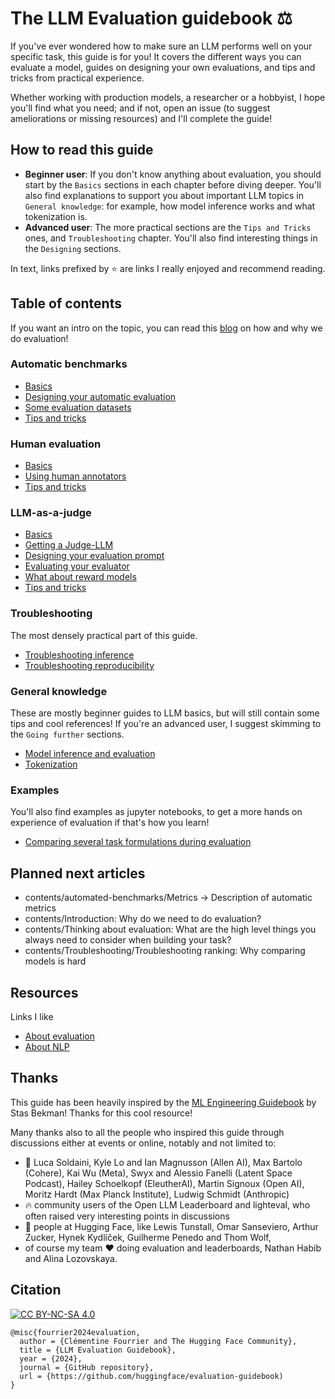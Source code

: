 # The LLM Evaluation guidebook ⚖️

If you've ever wondered how to make sure an LLM performs well on your specific task, this guide is for you! 
It covers the different ways you can evaluate a model, guides on designing your own evaluations, and tips and tricks from practical experience.

Whether working with production models, a researcher or a hobbyist, I hope you'll find what you need; and if not, open an issue (to suggest ameliorations or missing resources) and I'll complete the guide!

## How to read this guide
- **Beginner user**: 
  If you don't know anything about evaluation, you should start by the  `Basics` sections in each chapter before diving deeper. 
  You'll also find explanations to support you about important LLM topics in `General knowledge`: for example, how model inference works and what tokenization is.
- **Advanced user**:
  The more practical sections are the `Tips and Tricks` ones, and `Troubleshooting` chapter. You'll also find interesting things in the `Designing` sections.

In text, links prefixed by ⭐ are links I really enjoyed and recommend reading.

## Table of contents
If you want an intro on the topic, you can read this [blog](https://huggingface.co/blog/clefourrier/llm-evaluation) on how and why we do evaluation!

### Automatic benchmarks
- [Basics](https://github.com/huggingface/evaluation-guidebook/blob/main/contents/automated-benchmarks/basics.md)
- [Designing your automatic evaluation](https://github.com/huggingface/evaluation-guidebook/blob/main/contents/automated-benchmarks/designing-your-automatic-evaluation.md)
- [Some evaluation datasets](https://github.com/huggingface/evaluation-guidebook/blob/main/contents/automated-benchmarks/some-evaluation-datasets.md)
- [Tips and tricks](https://github.com/huggingface/evaluation-guidebook/blob/main/contents/automated-benchmarks/tips-and-tricks.md)

### Human evaluation
- [Basics](https://github.com/huggingface/evaluation-guidebook/blob/main/contents/human-evaluation/basics.md)
- [Using human annotators](https://github.com/huggingface/evaluation-guidebook/blob/main/contents/human-evaluation/using-human-annotators.md)
- [Tips and tricks](https://github.com/huggingface/evaluation-guidebook/blob/main/contents/human-evaluation/tips-and-tricks.md)

### LLM-as-a-judge
- [Basics](https://github.com/huggingface/evaluation-guidebook/blob/main/contents/model-as-a-judge/basics.md)
- [Getting a Judge-LLM](https://github.com/huggingface/evaluation-guidebook/blob/main/contents/model-as-a-judge/getting-a-judge-llm.md)
- [Designing your evaluation prompt](https://github.com/huggingface/evaluation-guidebook/blob/main/contents/model-as-a-judge/designing-your-evaluation-prompt.md)
- [Evaluating your evaluator](https://github.com/huggingface/evaluation-guidebook/blob/main/contents/model-as-a-judge/evaluating-your-evaluator.md)
- [What about reward models](https://github.com/huggingface/evaluation-guidebook/blob/main/contents/model-as-a-judge/what-about-reward-models.md)
- [Tips and tricks](https://github.com/huggingface/evaluation-guidebook/blob/main/contents/model-as-a-judge/tips-and-tricks.md)

### Troubleshooting
The most densely practical part of this guide. 
- [Troubleshooting inference](https://github.com/huggingface/evaluation-guidebook/blob/main/contents/troubleshooting/troubleshooting-inference.md)
- [Troubleshooting reproducibility](https://github.com/huggingface/evaluation-guidebook/blob/main/contents/troubleshooting/troubleshooting-reproducibility.md)

### General knowledge
These are mostly beginner guides to LLM basics, but will still contain some tips and cool references! 
If you're an advanced user, I suggest skimming to the `Going further` sections.
- [Model inference and evaluation](https://github.com/huggingface/evaluation-guidebook/blob/main/contents/general-knowledge/model-inference-and-evaluation.md)
- [Tokenization](https://github.com/huggingface/evaluation-guidebook/blob/main/contents/general-knowledge/tokenization.md)

### Examples
You'll also find examples as jupyter notebooks, to get a more hands on experience of evaluation if that's how you learn!
- [Comparing several task formulations during evaluation]() 

## Planned next articles
- contents/automated-benchmarks/Metrics -> Description of automatic metrics
- contents/Introduction: Why do we need to do evaluation?
- contents/Thinking about evaluation: What are the high level things you always need to consider when building your task?
- contents/Troubleshooting/Troubleshooting ranking: Why comparing models is hard

## Resources
Links I like
- [About evaluation](https://github.com/huggingface/evaluation-guidebook/blob/main/resources/About-evaluation.md)
- [About NLP](https://github.com/huggingface/evaluation-guidebook/blob/main/resources/About-NLP.md)

## Thanks
This guide has been heavily inspired by the [ML Engineering Guidebook](https://github.com/stas00/ml-engineering) by Stas Bekman! Thanks for this cool resource!

Many thanks also to all the people who inspired this guide through discussions either at events or online, notably and not limited to:
- 🤝 Luca Soldaini, Kyle Lo and Ian Magnusson (Allen AI), Max Bartolo (Cohere), Kai Wu (Meta), Swyx and Alessio Fanelli (Latent Space Podcast), Hailey Schoelkopf (EleutherAI), Martin Signoux (Open AI), Moritz Hardt (Max Planck Institute), Ludwig Schmidt (Anthropic)
- 🔥 community users of the Open LLM Leaderboard and lighteval, who often raised very interesting points in discussions
- 🤗 people at Hugging Face, like Lewis Tunstall, Omar Sanseviero, Arthur Zucker, Hynek Kydlíček, Guilherme Penedo and Thom Wolf,
- of course my team ❤️ doing evaluation and leaderboards, Nathan Habib and Alina Lozovskaya.

## Citation
[![CC BY-NC-SA 4.0][cc-by-nc-sa-image]][cc-by-nc-sa]

[cc-by-nc-sa]: http://creativecommons.org/licenses/by-nc-sa/4.0/
[cc-by-nc-sa-image]: https://licensebuttons.net/l/by-nc-sa/4.0/88x31.png
[cc-by-nc-sa-shield]: https://img.shields.io/badge/License-CC-BY--NC--SA-4.0-lightgrey.svg

```
@misc{fourrier2024evaluation,
  author = {Clémentine Fourrier and The Hugging Face Community},
  title = {LLM Evaluation Guidebook},
  year = {2024},
  journal = {GitHub repository},
  url = {https://github.com/huggingface/evaluation-guidebook)
}
```
